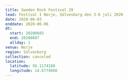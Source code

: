 ```yaml
---
title: Sweden Rock Festival 29
lead: Festival I Norje, Sölvesborg den 3-6 juli 2020
date: 2020-06-03
enddate: 2020-06-06
dt:
  start: 20200603
  end: 20200607
  allday: 1
venue: Norje
region: Sölvesborg
collection: canceled
location:
  latitude: 56.1174188
  longitude: 14.6774666
---
```

